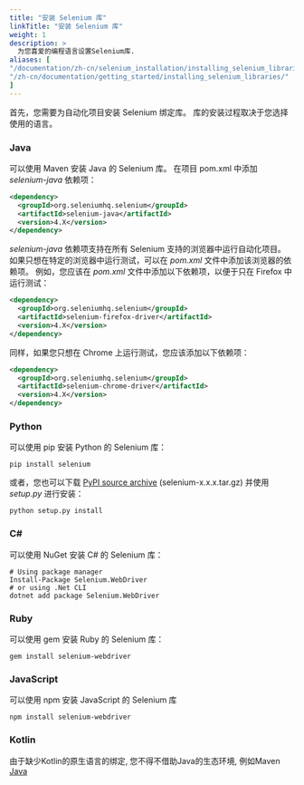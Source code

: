 ```yaml
---
title: "安装 Selenium 库"
linkTitle: "安装 Selenium 库"
weight: 1
description: >
  为您喜爱的编程语言设置Selenium库.
aliases: [
"/documentation/zh-cn/selenium_installation/installing_selenium_libraries/",
"/zh-cn/documentation/getting_started/installing_selenium_libraries/"
]
---
```


首先，您需要为自动化项目安装 Selenium 绑定库。
库的安装过程取决于您选择使用的语言。

### Java

可以使用 Maven 安装 Java 的 Selenium 库。
在项目 pom.xml 中添加 _selenium-java_ 依赖项：

```xml
<dependency>
  <groupId>org.seleniumhq.selenium</groupId>
  <artifactId>selenium-java</artifactId>
  <version>4.X</version>
</dependency>
```

_selenium-java_ 依赖项支持在所有 Selenium 支持的浏览器中运行自动化项目。
如果只想在特定的浏览器中运行测试，可以在 _pom.xml_ 文件中添加该浏览器的依赖项。
例如，您应该在 _pom.xml_ 文件中添加以下依赖项，以便于只在 Firefox 中运行测试：

```xml
<dependency>
  <groupId>org.seleniumhq.selenium</groupId>
  <artifactId>selenium-firefox-driver</artifactId>
  <version>4.X</version>
</dependency>
```

同样，如果您只想在 Chrome 上运行测试，您应该添加以下依赖项：

```xml
<dependency>
  <groupId>org.seleniumhq.selenium</groupId>
  <artifactId>selenium-chrome-driver</artifactId>
  <version>4.X</version>
</dependency>
```

### Python

可以使用 pip 安装 Python 的 Selenium 库：

```shell
pip install selenium
```

或者，您也可以下载 [PyPI source archive](https://pypi.org/project/selenium/#files)
(selenium-x.x.x.tar.gz) 并使用 _setup.py_ 进行安装：

```shell
python setup.py install
```

### C#

可以使用 NuGet 安装 C# 的 Selenium 库：

```shell
# Using package manager
Install-Package Selenium.WebDriver
# or using .Net CLI
dotnet add package Selenium.WebDriver
```

### Ruby

可以使用 gem 安装 Ruby 的 Selenium 库：

```shell
gem install selenium-webdriver
```

### JavaScript

可以使用 npm 安装 JavaScript 的 Selenium 库

```shell
npm install selenium-webdriver
```

### Kotlin
由于缺少Kotlin的原生语言的绑定, 您不得不借助Java的生态环境, 例如Maven [Java](#java)
